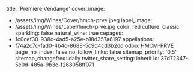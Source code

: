 title: 'Première Vendange'
cover_image:
  - /assets/img/Wines/Cover/hmch-prve.jpeg
label_image:
  - /assets/img/Wines/Label/hmch-prve.jpg
color: red
culture: classic
sparkling: false
natural_wine: true
cepages:
  - 1c0cef30-938c-4ad5-a25e-b18d357a6197
appellations:
  - f74a2c7c-fad0-4b4c-8688-5c9d4cd3b2dd
odoo: HMCM-PRVE
page_no_index: false
no_follow_links: false
sitemap_priority: '0.5'
sitemap_changefreq: daily
twitter_share_setting: inherit
id: 37d72347-5e0d-485a-9b3c-f268058ff071
